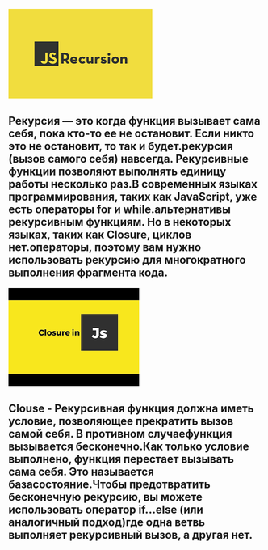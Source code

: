 ![Alt text](image.png)
## Рекурсия — это когда функция вызывает сама себя, пока кто-то ее не остановит. Если никто это не остановит, то так и будет.рекурсия (вызов самого себя) навсегда. Рекурсивные функции позволяют выполнять единицу работы несколько раз.В современных языках программирования, таких как JavaScript, уже есть операторы for и while.альтернативы рекурсивным функциям. Но в некоторых языках, таких как Closure, циклов нет.операторы, поэтому вам нужно использовать рекурсию для многократного выполнения фрагмента кода.

![Alt text](image-1.png)
## Clouse - Рекурсивная функция должна иметь условие, позволяющее прекратить вызов самой себя. В противном случаефункция вызывается бесконечно.Как только условие выполнено, функция перестает вызывать сама себя. Это называется базасостояние.Чтобы предотвратить бесконечную рекурсию, вы можете использовать оператор if...else (или аналогичный подход)где одна ветвь выполняет рекурсивный вызов, а другая нет.